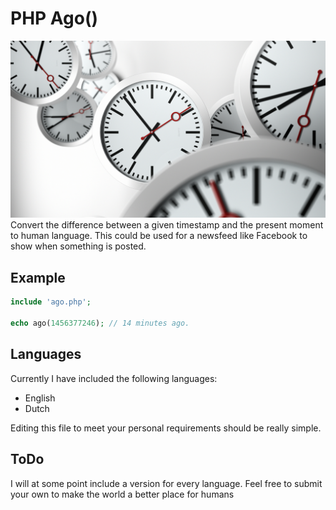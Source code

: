 # PHP Ago()
<img src="https://raw.githubusercontent.com/jochemstoel/php-ago/master/ago.jpg">
Convert the difference between a given timestamp and the present moment to human language. This could be used for a newsfeed like Facebook to show when something is posted.

## Example
```php
include 'ago.php';

echo ago(1456377246); // 14 minutes ago.
``` 

## Languages
Currently I have included the following languages:
* English
* Dutch

Editing this file to meet your personal requirements should be really simple.

## ToDo
I will at some point include a version for every language. Feel free to submit your own to make the world a better place for humans